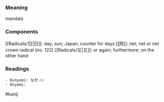 ### Meaning

mandala

### Components

[[Radicals/日|日]]: day; sun; Japan; counter for days [[网]]: net; net or net crown radical (no. 122) [[Radicals/又|又]]: or again; furthermore; on the other hand

### Readings

```
- Kunyomi: なが.い
- Onyomi: 
```

#kanji